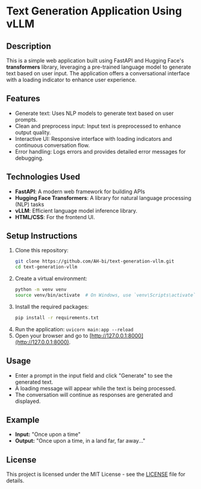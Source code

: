 # Text Generation Application Using vLLM

## Description
This is a simple web application built using FastAPI and Hugging Face's **transformers** library, leveraging a pre-trained language model to generate text based on user input. The application offers a conversational interface with a loading indicator to enhance user experience.

## Features
- Generate text: Uses NLP models to generate text based on user prompts.
- Clean and preprocess input: Input text is preprocessed to enhance output quality.
- Interactive UI: Responsive interface with loading indicators and continuous conversation flow.
- Error handling: Logs errors and provides detailed error messages for debugging.


## Technologies Used
- **FastAPI**: A modern web framework for building APIs
- **Hugging Face Transformers**: A library for natural language processing (NLP) tasks
- **vLLM**: Efficient language model inference library.
- **HTML/CSS**: For the frontend UI.

## Setup Instructions
1. Clone this repository:
   ```bash
   git clone https://github.com/AH-bi/text-generation-vllm.git
   cd text-generation-vllm
   ```
2. Create a virtual environment:
   ```bash
   python -m venv venv
   source venv/bin/activate  # On Windows, use `venv\Scripts\activate`
   ```
3. Install the required packages:
   ```bash
   pip install -r requirements.txt
   ```
4. Run the application: `uvicorn main:app --reload`
5. Open your browser and go to [http://127.0.0.1:8000](http://127.0.0.1:8000).


## Usage 
- Enter a prompt in the input field and click "Generate" to see the generated text.
- A loading message will appear while the text is being processed.
- The conversation will continue as responses are generated and displayed.

## Example
- **Input:** "Once upon a time"
- **Output:** "Once upon a time, in a land far, far away..."

## License
This project is licensed under the MIT License - see the [LICENSE](LICENSE) file for details.
